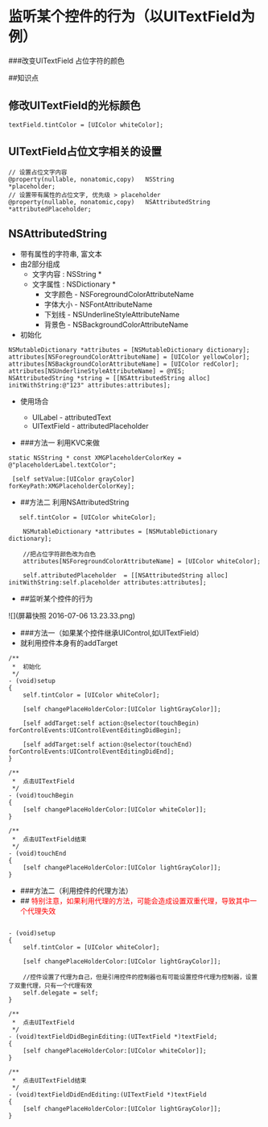 # 监听某个控件的行为（以UITextField为例）

###改变UITextField 占位字符的颜色

##知识点
## 修改UITextField的光标颜色
```objc
textField.tintColor = [UIColor whiteColor];
```

## UITextField占位文字相关的设置
```objc
// 设置占位文字内容
@property(nullable, nonatomic,copy)   NSString               *placeholder;
// 设置带有属性的占位文字, 优先级 > placeholder
@property(nullable, nonatomic,copy)   NSAttributedString     *attributedPlaceholder;
```

## NSAttributedString
- 带有属性的字符串, 富文本
- 由2部分组成
    - 文字内容 : NSString *
    - 文字属性 : NSDictionary *
        - 文字颜色 - NSForegroundColorAttributeName
        - 字体大小 - NSFontAttributeName
        - 下划线 - NSUnderlineStyleAttributeName
        - 背景色 - NSBackgroundColorAttributeName
- 初始化

```objc
NSMutableDictionary *attributes = [NSMutableDictionary dictionary];
attributes[NSForegroundColorAttributeName] = [UIColor yellowColor];
attributes[NSBackgroundColorAttributeName] = [UIColor redColor];
attributes[NSUnderlineStyleAttributeName] = @YES;
NSAttributedString *string = [[NSAttributedString alloc] initWithString:@"123" attributes:attributes];
```
- 使用场合
    - UILabel - attributedText
    - UITextField - attributedPlaceholder

- ###方法一 利用KVC来做
```objc
static NSString * const XMGPlaceholderColorKey = @"placeholderLabel.textColor";

 [self setValue:[UIColor grayColor] forKeyPath:XMGPlaceholderColorKey];
```

- ##方法二 利用NSAttributedString
```objc
   self.tintColor = [UIColor whiteColor];
    
    NSMutableDictionary *attributes = [NSMutableDictionary dictionary];
    
    //把占位字符颜色改为白色
    attributes[NSForegroundColorAttributeName] = [UIColor whiteColor];
    
    self.attributedPlaceholder  = [[NSAttributedString alloc] initWithString:self.placeholder attributes:attributes];
```

- ##监听某个控件的行为

![](屏幕快照 2016-07-06 13.23.33.png)

- ###方法一（如果某个控件继承UIControl,如UITextField）
- 就利用控件本身有的addTarget

```objc
/**
 *  初始化
 */
- (void)setup
{
    self.tintColor = [UIColor whiteColor];
    
    [self changePlaceHolderColor:[UIColor lightGrayColor]];
    
    [self addTarget:self action:@selector(touchBegin) forControlEvents:UIControlEventEditingDidBegin];
    
    [self addTarget:self action:@selector(touchEnd) forControlEvents:UIControlEventEditingDidEnd];
}

/**
 *  点击UITextField
 */
- (void)touchBegin
{
    [self changePlaceHolderColor:[UIColor whiteColor]];
}

/**
 *  点击UITextField结束
 */
- (void)touchEnd
{
    [self changePlaceHolderColor:[UIColor lightGrayColor]];
}
```

- ###方法二（利用控件的代理方法）
- ##<font  color = red > 特别注意，如果利用代理的方法，可能会造成设置双重代理，导致其中一个代理失效</font>

```objc

- (void)setup
{
    self.tintColor = [UIColor whiteColor];
    
    [self changePlaceHolderColor:[UIColor lightGrayColor]];
    
    //控件设置了代理为自己，但是引用控件的控制器也有可能设置控件代理为控制器，设置了双重代理，只有一个代理有效
    self.delegate = self;
}

/**
 *  点击UITextField
 */
- (void)textFieldDidBeginEditing:(UITextField *)textField;
{
    [self changePlaceHolderColor:[UIColor whiteColor]];
}

/**
 *  点击UITextField结束
 */
- (void)textFieldDidEndEditing:(UITextField *)textField
{
    [self changePlaceHolderColor:[UIColor lightGrayColor]];
}

```

